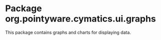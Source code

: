 # Package org.pointyware.cymatics.ui.graphs
This package contains graphs and charts for displaying data.
